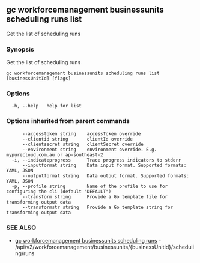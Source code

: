 ## gc workforcemanagement businessunits scheduling runs list

Get the list of scheduling runs

### Synopsis

Get the list of scheduling runs

```
gc workforcemanagement businessunits scheduling runs list [businessUnitId] [flags]
```

### Options

```
  -h, --help   help for list
```

### Options inherited from parent commands

```
      --accesstoken string    accessToken override
      --clientid string       clientId override
      --clientsecret string   clientSecret override
      --environment string    environment override. E.g. mypurecloud.com.au or ap-southeast-2
  -i, --indicateprogress      Trace progress indicators to stderr
      --inputformat string    Data input format. Supported formats: YAML, JSON
      --outputformat string   Data output format. Supported formats: YAML, JSON
  -p, --profile string        Name of the profile to use for configuring the cli (default "DEFAULT")
      --transform string      Provide a Go template file for transforming output data
      --transformstr string   Provide a Go template string for transforming output data
```

### SEE ALSO

* [gc workforcemanagement businessunits scheduling runs](gc_workforcemanagement_businessunits_scheduling_runs.html)	 - /api/v2/workforcemanagement/businessunits/{businessUnitId}/scheduling/runs


